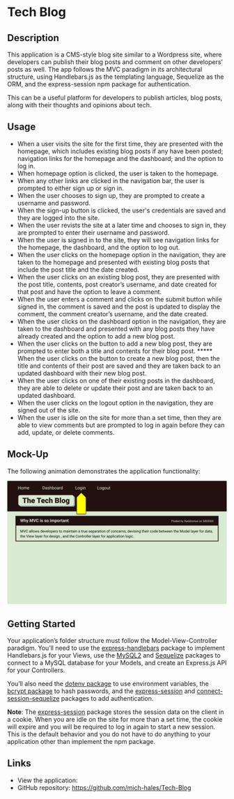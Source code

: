 # Tech Blog

## Description

This application is a CMS-style blog site similar to a Wordpress site, where developers can publish their blog posts and comment on other developers’ posts as well. The app follows the MVC paradigm in its architectural structure, using Handlebars.js as the templating language, Sequelize as the ORM, and the express-session npm package for authentication.

This can be a useful platform for developers to publish articles, blog posts, along with their thoughts and opinions about tech. 

## Usage

* When a user visits the site for the first time, they are presented with the homepage, which includes existing blog posts if any have been posted; navigation links for the homepage and the dashboard; and the option to log in.
* When homepage option is clicked, the user is taken to the homepage.
* When any other links are clicked in the navigation bar, the user is prompted to either sign up or sign in.
* When the user chooses to sign up, they are prompted to create a username and password.
* When the sign-up button is clicked, the user's credentials are saved and they are logged into the site.
* When the user revists the site at a later time and chooses to sign in, they are prompted to enter their username and password.
* When the user is signed in to the site, they will see navigation links for the homepage, the dashboard, and the option to log out.
* When the user clicks on the homepage option in the navigation, they are taken to the homepage and presented with existing blog posts that include the post title and the date created.
* When the user clicks on an existing blog post, they are presented with the post title, contents, post creator’s username, and date created for that post and have the option to leave a comment.
* When the user enters a comment and clicks on the submit button while signed in, the comment is saved and the post is updated to display the comment, the comment creator’s username, and the date created.
* When the user clicks on the dashboard option in the navigation, they are taken to the dashboard and presented with any blog posts they have already created and the option to add a new blog post.
* When the user clicks on the button to add a new blog post, they are prompted to enter both a title and contents for their blog post.
***** When the user clicks on the button to create a new blog post, then the title and contents of their post are saved and they are taken back to an updated dashboard with their new blog post.
* When the user clicks on one of their existing posts in the dashboard, they are able to delete or update their post and are taken back to an updated dashboard.
* When the user clicks on the logout option in the navigation, they are signed out of the site.
* When the user is idle on the site for more than a set time, then they are able to view comments but are prompted to log in again before they can add, update, or delete comments.


## Mock-Up

The following animation demonstrates the application functionality:

![Animation cycles through signing into the app, clicking on buttons, and updating blog posts.](./Assets/14-mvc-homework-demo-01.gif) 

## Getting Started

Your application’s folder structure must follow the Model-View-Controller paradigm. You’ll need to use the [express-handlebars](https://www.npmjs.com/package/express-handlebars) package to implement Handlebars.js for your Views, use the [MySQL2](https://www.npmjs.com/package/mysql2) and [Sequelize](https://www.npmjs.com/package/sequelize) packages to connect to a MySQL database for your Models, and create an Express.js API for your Controllers.

You’ll also need the [dotenv package](https://www.npmjs.com/package/dotenv) to use environment variables, the [bcrypt package](https://www.npmjs.com/package/bcrypt) to hash passwords, and the [express-session](https://www.npmjs.com/package/express-session) and [connect-session-sequelize](https://www.npmjs.com/package/connect-session-sequelize) packages to add authentication.

**Note**: The [express-session](https://www.npmjs.com/package/express-session) package stores the session data on the client in a cookie. When you are idle on the site for more than a set time, the cookie will expire and you will be required to log in again to start a new session. This is the default behavior and you do not have to do anything to your application other than implement the npm package.


## Links
* View the application: 
* GitHub repository: https://github.com/mich-hales/Tech-Blog
